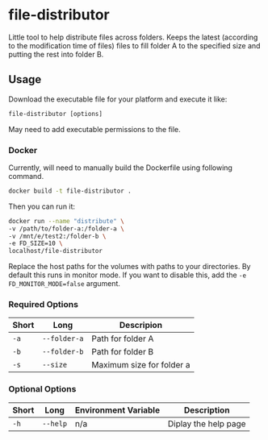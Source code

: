 # file-distributor

Little tool to help distribute files across folders. Keeps the latest (according to the modification time of files) files to fill folder A to the specified size and putting the rest into folder B.

## Usage

Download the executable file for your platform and execute it like: 

```cmd
file-distributor [options]
```

May need to add executable permissions to the file.

### Docker

Currently, will need to manually build the Dockerfile using following command.

```bash
docker build -t file-distributor .
```

Then you can run it:

```bash
docker run --name "distribute" \
-v /path/to/folder-a:/folder-a \
-v /mnt/e/test2:/folder-b \
-e FD_SIZE=10 \
localhost/file-distributor
```

Replace the host paths for the volumes with paths to your directories. By default this runs in monitor mode. If you want to disable this, add the `-e FD_MONITOR_MODE=false` argument.

### Required Options

| Short | Long | Descripion |
| --- | --- | --- |
| `-a` | `--folder-a` | Path for folder A |
| `-b` | `--folder-b` | Path for folder B |
| `-s` | `--size` | Maximum size for folder a |

### Optional Options

| Short | Long | Environment Variable | Description |
| --- | --- | --- | --- |
| `-h` | `--help` | n/a | Diplay the help page |
